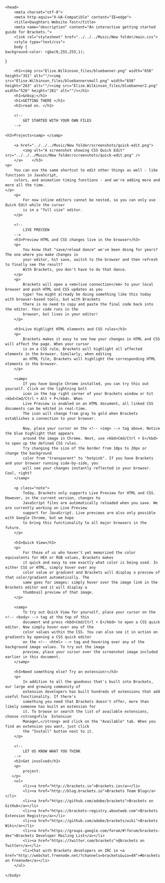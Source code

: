 <!DOCTYPE html>
<html>
    
    <head>
        <meta charset="utf-8">
        <meta http-equiv="X-UA-Compatible" content="IE=edge">
        <title>Daughters Website Test</title>
        <meta name="description" content="An interactive getting started guide for Brackets.">
        <link rel="stylesheet" href="../../../Music/New folder/main.css">
        <style type="text/css">
        body {
	background-color: rgba(0,255,255,1);
}
        </style>
    </head>
    <body>
        
        <h1><img src="Elise.Wilkinson_files/bluebanner.png" width="658" height="351" alt=""/><img src="Elise.Wilkinson_files/bluebannersmall.png" width="658" height="263" alt=""/><img src="Elise.Wilkinson_files/bluebanner2.png" width="526" height="281" alt=""/></h1>
        <h1>&nbsp;</h1>
        <h1>GETTING THERE </h1>
        <h2>read on. </h2>
        
        <!--
            GET STARTED WITH YOUR OWN FILES
        -->
        
    <h3>Projects<samp> </samp>
        
        <a href="../../../Music/New folder/screenshots/quick-edit.png">
            <img alt="A screenshot showing CSS Quick Edit" src="../../../Music/New folder/screenshots/quick-edit.png" />
        </a>    </h3>
    <p>
        You can use the same shortcut to edit other things as well - like functions in JavaScript,
        colors, and animation timing functions - and we're adding more and more all the time.
    </p>
        <p>
            For now inline editors cannot be nested, so you can only use Quick Edit while the cursor
            is in a "full size" editor.
        </p>
        
        <!--
            LIVE PREVIEW
        -->
        <h3>Preview HTML and CSS changes live in the browser</h3>
        <p>
            You know that "save/reload dance" we've been doing for years? The one where you make changes in
            your editor, hit save, switch to the browser and then refresh to finally see the result?
            With Brackets, you don't have to do that dance.
        </p>
        <p>
            Brackets will open a <em>live connection</em> to your local browser and push HTML and CSS updates as you
            type! You might already be doing something like this today with browser-based tools, but with Brackets
            there is no need to copy and paste the final code back into the editor. Your code runs in the
            browser, but lives in your editor!
        </p>
        
        <h3>Live Highlight HTML elements and CSS rules</h3>
        <p>
            Brackets makes it easy to see how your changes in HTML and CSS will affect the page. When your cursor
            is on a CSS rule, Brackets will highlight all affected elements in the browser. Similarly, when editing
            an HTML file, Brackets will highlight the corresponding HTML elements in the browser.
        </p>
        
        <samp>
            If you have Google Chrome installed, you can try this out yourself. Click on the lightning bolt
            icon in the top right corner of your Brackets window or hit <kbd>Cmd/Ctrl + Alt + P</kbd>. When
            Live Preview is enabled on an HTML document, all linked CSS documents can be edited in real-time.
            The icon will change from gray to gold when Brackets establishes a connection to your browser.
            
            Now, place your cursor on the <!-- <img> --> tag above. Notice the blue highlight that appears
            around the image in Chrome. Next, use <kbd>Cmd/Ctrl + E</kbd> to open up the defined CSS rules.
            Try changing the size of the border from 10px to 20px or change the background
            color from "transparent" to "hotpink". If you have Brackets and your browser running side-by-side, you
            will see your changes instantly reflected in your browser. Cool, right?
        </samp>
        
        <p class="note">
            Today, Brackets only supports Live Preview for HTML and CSS. However, in the current version, changes to
            JavaScript files are automatically reloaded when you save. We are currently working on Live Preview
            support for JavaScript. Live previews are also only possible with Google Chrome, but we hope
            to bring this functionality to all major browsers in the future.
        </p>
        
        <h3>Quick View</h3>
        <p>
            For those of us who haven't yet memorized the color equivalents for HEX or RGB values, Brackets makes
            it quick and easy to see exactly what color is being used. In either CSS or HTML, simply hover over any
            color value or gradient and Brackets will display a preview of that color/gradient automatically. The
            same goes for images: simply hover over the image link in the Brackets editor and it will display a
            thumbnail preview of that image.
        </p>
        
        <samp>
            To try out Quick View for yourself, place your cursor on the <!-- <body> --> tag at the top of this
            document and press <kbd>Cmd/Ctrl + E</kbd> to open a CSS quick editor. Now simply hover over any of the
            color values within the CSS. You can also see it in action on gradients by opening a CSS quick editor
            on the <!-- <html> --> tag and hovering over any of the background image values. To try out the image
            preview, place your cursor over the screenshot image included earlier in this document.
        </samp>
        
        <h3>Need something else? Try an extension!</h3>
        <p>
            In addition to all the goodness that's built into Brackets, our large and growing community of
            extension developers has built hundreds of extensions that add useful functionality. If there's
            something you need that Brackets doesn't offer, more than likely someone has built an extension for
            it. To browse or search the list of available extensions, choose <strong>File  Extension
            Manager…</strong> and click on the "Available" tab. When you find an extension you want, just click
            the "Install" button next to it.
        </p>
        
        <!--
            LET US KNOW WHAT YOU THINK
        -->
        <h2>Get involved</h2>
        <p>
            project.
       </p>
        <ul>
            <li><a href="http://brackets.io">Brackets.io</a></li>
            <li><a href="http://blog.brackets.io">Brackets Team Blog</a></li>
            <li><a href="https://github.com/adobe/brackets">Brackets on GitHub</a></li>
            <li><a href="https://brackets-registry.aboutweb.com">Brackets Extension Registry</a></li>
            <li><a href="https://github.com/adobe/brackets/wiki">Brackets Wiki</a></li>
            <li><a href="https://groups.google.com/forum/#!forum/brackets-dev">Brackets Developer Mailing List</a></li>
            <li><a href="https://twitter.com/brackets">@brackets on Twitter</a></li>
            <li>Chat with Brackets developers on IRC in <a href="http://webchat.freenode.net/?channels=brackets&uio=d4">#brackets on Freenode</a></li>
        </ul>
        
    </body>
</html>
<!--

    [[[[[[[[[[[[[[[      ]]]]]]]]]]]]]]]
    [::::::::::::::      ::::::::::::::]
    [::::::::::::::      ::::::::::::::]
    [::::::[[[[[[[:      :]]]]]]]::::::]
    [:::::[                      ]:::::]
    [:::::[                      ]:::::]
    [:::::[                      ]:::::]
    [:::::[                      ]:::::]
    [:::::[     CODE THE WEB     ]:::::]
    [:::::[  http://brackets.io  ]:::::]
    [:::::[                      ]:::::]
    [:::::[                      ]:::::]
    [:::::[                      ]:::::]
    [:::::[                      ]:::::]
    [::::::[[[[[[[:      :]]]]]]]::::::]
    [::::::::::::::      ::::::::::::::]
    [::::::::::::::      ::::::::::::::]
    [[[[[[[[[[[[[[[      ]]]]]]]]]]]]]]]

-->
